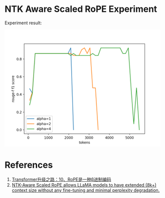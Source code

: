 # NTK Aware Scaled RoPE Experiment

Experiment result:

![](result.png)

# References

1. [Transformer升级之路：10、RoPE是一种β进制编码](https://kexue.fm/archives/9675)
2. [NTK-Aware Scaled RoPE allows LLaMA models to have extended (8k+) context size without any fine-tuning and minimal perplexity degradation.](https://www.reddit.com/r/LocalLLaMA/comments/14lz7j5/ntkaware_scaled_rope_allows_llama_models_to_have/)
